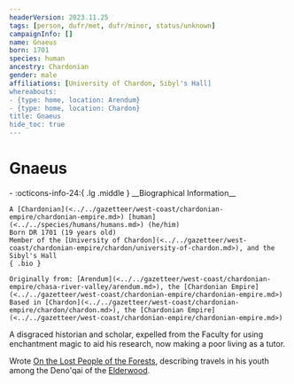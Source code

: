 ```yaml
---
headerVersion: 2023.11.25
tags: [person, dufr/met, dufr/minor, status/unknown]
campaignInfo: []
name: Gnaeus
born: 1701
species: human
ancestry: Chardonian
gender: male
affiliations: [University of Chardon, Sibyl's Hall]
whereabouts:
- {type: home, location: Arendum}
- {type: home, location: Chardon}
title: Gnaeus
hide_toc: true
---
```

# Gnaeus
<div class="grid cards ext-narrow-margin ext-one-column" markdown>
- :octicons-info-24:{ .lg .middle } __Biographical Information__

    A [Chardonian](<../../gazetteer/west-coast/chardonian-empire/chardonian-empire.md>) [human](<../../species/humans/humans.md>) (he/him)  
    Born DR 1701 (19 years old)  
    Member of the [University of Chardon](<../../gazetteer/west-coast/chardonian-empire/chardon/university-of-chardon.md>), and the Sibyl's Hall  
    { .bio }

    Originally from: [Arendum](<../../gazetteer/west-coast/chardonian-empire/chasa-river-valley/arendum.md>), the [Chardonian Empire](<../../gazetteer/west-coast/chardonian-empire/chardonian-empire.md>)
    Based in [Chardon](<../../gazetteer/west-coast/chardonian-empire/chardon/chardon.md>), the [Chardonian Empire](<../../gazetteer/west-coast/chardonian-empire/chardonian-empire.md>)
</div>


A disgraced historian and scholar, expelled from the Faculty for using enchantment magic to aid his research, now making a poor living as a tutor. 

Wrote [On the Lost People of the Forests](<../../things/books/on-the-lost-people-of-the-forests.md>), describing travels in his youth among the Deno'qai of the [Elderwood](<../../gazetteer/chasa-nahadi-watershed/elderwood.md>). 